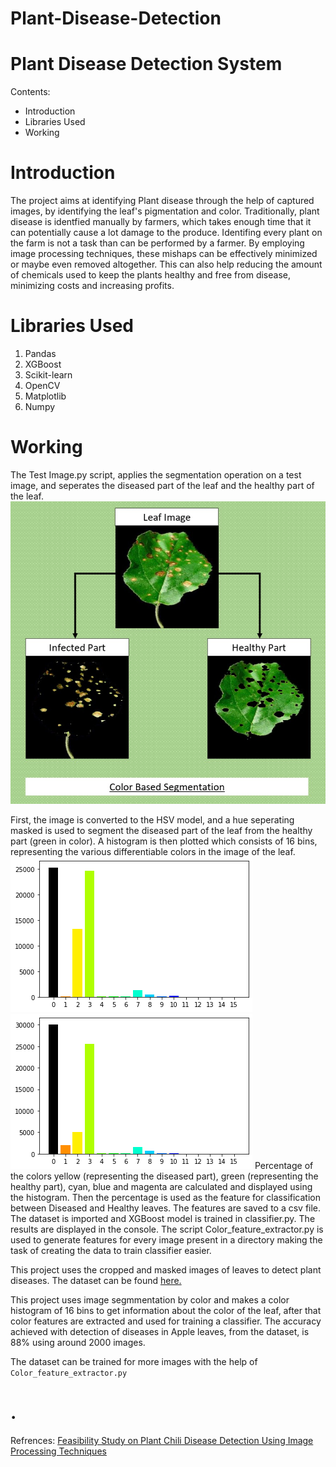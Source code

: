 # Plant-Disease-Detection



Plant Disease Detection System
=====================================

Contents:
- Introduction
- Libraries Used
- Working

Introduction
=====================================

The project aims at identifying Plant disease through the help of captured images,
by identifying the leaf's pigmentation and color. Traditionally, plant disease is
identfied manually by farmers, which takes enough time that it can potentially cause
a lot damage to the produce. Identifing every plant on the farm is not a task than can be 
performed by a farmer. By employing image processing techniques, these mishaps
can be effectively minimized or maybe even removed altogether. This can also help 
reducing the amount of chemicals used to keep the plants healthy and free from disease,
minimizing costs and increasing profits.


Libraries Used
======================================
1. Pandas
2. XGBoost
3. Scikit-learn
4. OpenCV
5. Matplotlib
6. Numpy


Working
=======================================

The Test Image.py script, applies the segmentation operation on a test image, and seperates the diseased
part of the leaf and the healthy part of the leaf.
![](https://github.com/rrishabh23/Plant-Disease-Detection/blob/master/Docs/seg.jpg)

First, the image is converted to the HSV model, and 
a hue seperating masked is used to segment the diseased part of the leaf from the healthy part (green in
color). A histogram is then plotted which consists of 16 bins, representing the various differentiable
colors in the image of the leaf.
![Histogram for a Healthy Leaf](https://github.com/rrishabh23/Plant-Disease-Detection/blob/master/Docs/Apple%20Healthy.png)
![Histogram for a Healthy Leaf](https://github.com/rrishabh23/Plant-Disease-Detection/blob/master/Docs/Apple%20Infected.png)
Percentage of the colors yellow (representing the diseased part), green
(representing the healthy part), cyan, blue and magenta are calculated and displayed using the histogram.
Then the percentage is used as the feature for classification between Diseased and Healthy leaves. The features
are saved to a csv file. The dataset is imported and XGBoost model is trained in classifier.py. The results are 
displayed in the console. 
The script Color_feature_extractor.py is used to generate features for every image present in a directory making 
the task of creating the data to train classifier easier.



This project uses the cropped and masked images of leaves to detect plant diseases. The dataset can be found [here.](https://github.com/johri002/Automatic-leaf-infection-identifier/tree/master/Image%20Dataset)

This project uses image segmmentation by color and makes a color histogram of 16 bins to get information about the color of the leaf, after that color features are extracted and used for training a classifier. The accuracy achieved with detection of diseases in Apple leaves, from the dataset, is 88% using around 2000 images.

The dataset can be trained for more images with the help of ```Color_feature_extractor.py```



.
===========================================



Refrences: 
[Feasibility Study on Plant Chili Disease Detection Using Image Processing Techniques](https://ieeexplore.ieee.org/document/6169716)
